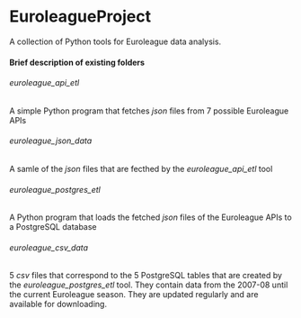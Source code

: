 # EuroleagueProject
A collection of Python tools for Euroleague data analysis.

#### Brief description of existing folders
###### euroleague_api_etl
A simple Python program that fetches _json_ files from 7 possible Euroleague APIs
###### euroleague_json_data
A samle of the _json_ files that are fecthed by the _euroleague_api_etl_ tool
###### euroleague_postgres_etl
A Python program that loads the fetched _json_ files of the Euroleague APIs to a PostgreSQL database
###### euroleague_csv_data
5 _csv_ files that correspond to the 5 PostgreSQL tables that are created by the _euroleague_postgres_etl_ tool. They contain data from the 2007-08 until the current Euroleague season. They are updated regularly and are available for downloading.
